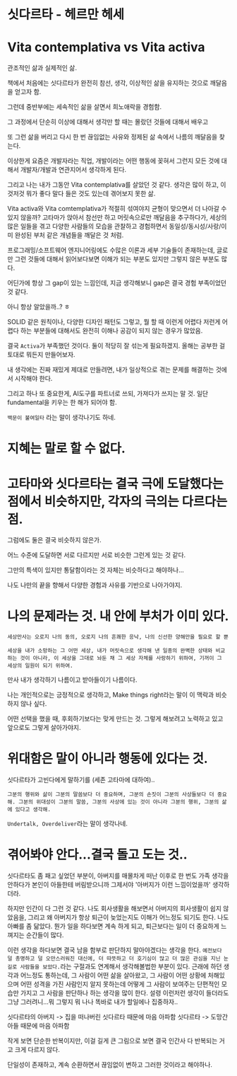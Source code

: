 # 싯다르타 - 헤르만 헤세

# Vita contemplativa vs Vita activa

관조적인 삶과 실제적인 삶.

책에서 처음에는 싯다르타가 완전히 참선, 생각, 이상적인 삶을 유지하는 것으로 깨달음을 얻고자 함.

그런데 중반부에는 세속적인 삶을 살면서 희노애락을 경험함.

그 과정에서 단순히 이상에 대해서 생각만 할 때는 몰랐던 것들에 대해서 배우고

또 그런 삶을 버리고 다시 한 번 끊임없는 사유와 정제된 삶 속에서 나름의 깨달음을 찾는다.

이상한게 요즘은 개발자라는 직업, 개발이라는 어떤 행동에 꽂혀서 그런지 모든 것에 대해서 개발자/개발과 연관지어서 생각하게 된다.

그리고 나는 내가 그동안 Vita contemplativa를 살았던 것 같다. 생각은 많이 하고, 이것저것 뭐가 좋다 말다 들은 것도 있는데 겪어보지 못한 삶.

Vita activa와 Vita comtemplativa가 적절히 섞여야지 균형이 맞으면서 더 나아갈 수 있지 않을까? 고타마가 앉아서 참선만 하고 머릿속으로만 깨달음을 추구하다가, 세상의 많은 일들을 겪고 다양한 사람들의 모습을 관찰하고 경험하면서 동일성/동시성/사랑/이미 완성된 부처 같은 개념들을 깨달은 것 처럼.

프로그래밍/소프트웨어 엔지니어링에도 수많은 이론과 세부 기술들이 존재하는데, 글로만 그런 것들에 대해서 읽어보다보면 이해가 되는 부분도 있지만 그렇지 않은 부분도 많다.

어딘가에 항상 그 gap이 있는 느낌인데, 지금 생각해보니 gap은 결국 경험 부족이었던 것 같다.

아니 항상 알았을까..? ㅎ

SOLID 같은 원칙이나, 다양한 디자인 패턴도 그렇고, 뭘 할 때 이런게 어렵다 저런게 어렵다 하는 부분들에 대해서도 완전히 이해나 공감이 되지 않는 경우가 많았음.

결국 `Activa`가 부족했던 것이다. 둘이 적당히 잘 섞는게 필요하겠지. 올해는 공부한 걸 토대로 뭐든지 만들어보자.

내 생각에는 진짜 재밌게 제대로 만들려면, 내가 일상적으로 겪는 문제를 해결하는 것에서 시작해야 한다.

그리고 하나 또 중요한게, AI도구를 파트너로 쓰되, 가져다가 쓰지는 말 것. 일단 fundamental을 키우는 한 해가 되어야 함.

`백문이 불여일타` 라는 말이 생각나기도 하네.

# 지혜는 말로 할 수 없다.

# 고타마와 싯다르타는 결국 극에 도달했다는 점에서 비슷하지만, 각자의 극의는 다르다는 점.

그럼에도 둘은 결국 비슷하지 않은가.

어느 수준에 도달하면 서로 다르지만 서로 비슷한 그런게 있는 것 같다.

그만의 특색이 있지만 통달함이라는 것 자체는 비슷하다고 해야하나...

나도 나만의 끝을 향해서 다양한 경험과 사유를 기반으로 나아가야지.

# 나의 문제라는 것. 내 안에 부처가 이미 있다.

`세상만사는 오로지 나의 동의, 오로지 나의 흔쾌한 응낙, 나의 신선한 양해만을 필요로 할 뿐`

`세상을 내가 소망하는 그 어떤 세상, 내가 머릿속으로 생각해 낸 일종의 완벽한 상태와 비교하는 것이 아니라, 이 세상을 그대로 놔둔 채 그 세상 자체를 사랑하기 위하여, 기꺼이 그 세상의 일원이 되기 위하여.`

만사 내가 생각하기 나름이고 받아들이기 나름이다.

나는 개인적으로는 긍정적으로 생각하고, Make things right라는 말이 이 맥락과 비슷하지 않나 싶다.

어떤 선택을 했을 때, 후회하기보다는 맞게 만드는 것. 그렇게 해보려고 노력하고 있고 앞으로도 그렇게 살아가야지.

# 위대함은 말이 아니라 행동에 있다는 것.

싯다르타가 고빈다에게 말하기를 (세존 고타마에 대하여)..

`그분의 행위와 삶이 그분의 말씀보다 더 중요하며, 그분의 손짓이 그분의 사상들보다 더 중요해. 그분의 위대성이 그분의 말씀, 그분의 사상에 있는 것이 아니라 그분의 행위, 그분의 삶에 있다고 생각해.`

`Undertalk, Overdeliver`라는 말이 생각나네.

# 겪어봐야 안다...결국 돌고 도는 것..

싯다르타도 좀 패고 싶었던 부분이, 아버지를 매몰차게 떠난 이후로 한 번도 가족 생각을 안하다가 본인이 아들한테 버림받으니까 그제서야 '아버지가 이런 느낌이었을까' 생각하더라.

하지만 인간이 다 그런 것 같다. 나도 회사생활을 해보면서 아버지의 회사생활이 쉽지 않았음을, 그리고 왜 아버지가 항상 퇴근이 늦었는지도 이해가 어느정도 되기도 한다. 나도 아빠를 좀 닮았다. 뭔가 일을 하다보면 계속 하게 되고, 퇴근보다는 일이 더 중요하게 느껴지는 순간들이 많다.

이런 생각을 하다보면 결국 남을 함부로 판단하지 말아야겠다는 생각을 한다. `예전보다 덜 총명하고 덜 오만스러워진 대신에, 더 따뜻하고 더 호기심이 많고 더 많은 관심을 지닌 눈길로 사람들을 보았다.`라는 구절과도 연계해서 생각해볼법한 부분이 있다. 근래에 하던 생각과 어느정도 통하는데, 그 사람이 어떤 삶을 살아왔고, 그 사람이 어떤 상황에 처해있으며 어떤 성격을 가진 사람인지 알지 못하는데 어떻게 그 사람이 보여주는 단편적인 모습만 가지고 그 사람을 판단하나 하는 생각을 많이 한다. 설령 이런저런 생각이 들더라도 그냥 그러려니...뭐 그렇지 뭐 나나 똑바로 내가 할일에나 집중하자..

싯다르타의 아버지 -> 집을 떠나버린 싯다르타 때문에 마음 아파함
싯다르타 -> 도망간 아들 때문에 마음 아파함

작게 보면 단순한 반복이지만, 이걸 길게 큰 그림으로 보면 결국 인간사 다 반복되는 거고 크게 다르지 않다.

단일성이 존재하고, 계속 순환하면서 끊임없이 변하고 그러한 것이라고 해야하나.
